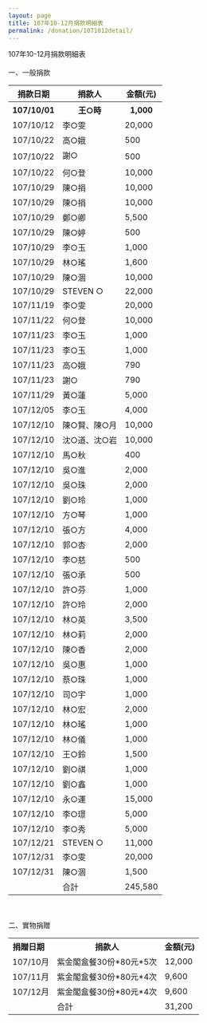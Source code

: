 ```yaml
---
layout: page
title: 107年10-12月捐款明細表
permalink: /donation/1071012detail/
---
```

107年10-12月捐款明細表
<br/><br/>
一、一般捐款
<br/>
<table class="tg">
  <tr>
    <th class="tg-0lax">捐款日期</th>
    <th class="tg-0lax">捐款人</th>
    <th class="tg-0lax">金額(元)</th>
  </tr>
  <tr>
    <th class="tg-0lax">107/10/01</th>
    <th class="tg-0lax">王○時</th>
    <th class="tg-0lax">1,000</th>
  </tr>
  <tr>
    <td class="tg-0lax">107/10/12</td>
    <td class="tg-0lax">李○雯</td>
    <td class="tg-0lax">20,000</td>
  </tr>
  <tr>
    <td class="tg-0lax">107/10/22</td>
    <td class="tg-0lax">高○娥</td>
    <td class="tg-0lax">500</td>
  </tr>
  <tr>
    <td class="tg-0lax">107/10/22</td>
    <td class="tg-0lax">謝○</td>
    <td class="tg-0lax">500</td>
  </tr>
  <tr>
    <td class="tg-0lax">107/10/22</td>
    <td class="tg-0lax">何○登</td>
    <td class="tg-0lax">10,000</td>
  </tr>
  <tr>
    <td class="tg-0lax">107/10/29</td>
    <td class="tg-0lax">陳○捐</td>
    <td class="tg-0lax">10,000</td>
  </tr>
  <tr>
    <td class="tg-0lax">107/10/29</td>
    <td class="tg-0lax">陳○捐</td>
    <td class="tg-0lax">10,000</td>
  </tr>
  <tr>
    <td class="tg-0lax">107/10/29</td>
    <td class="tg-0lax">鄭○卿</td>
    <td class="tg-0lax">5,500</td>
  </tr>
  <tr>
    <td class="tg-0lax">107/10/29</td>
    <td class="tg-0lax">陳○婷</td>
    <td class="tg-0lax">500</td>
  </tr>
  <tr>
    <td class="tg-0lax">107/10/29</td>
    <td class="tg-0lax">李○玉</td>
    <td class="tg-0lax">1,000</td>
  </tr>
  <tr>
    <td class="tg-0lax">107/10/29</td>
    <td class="tg-0lax">林○瑤</td>
    <td class="tg-0lax">1,600</td>
  </tr>
  <tr>
    <td class="tg-0lax">107/10/29</td>
    <td class="tg-0lax">陳○涸</td>
    <td class="tg-0lax">10,000</td>
  </tr>
  <tr>
    <td class="tg-0lax">107/10/29</td>
    <td class="tg-0lax">STEVEN ○</td>
    <td class="tg-0lax">22,000</td>
  </tr>
  <tr>
    <td class="tg-0lax">107/11/19</td>
    <td class="tg-0lax">李○雯</td>
    <td class="tg-0lax">20,000</td>
  </tr>
  <tr>
    <td class="tg-0lax">107/11/22</td>
    <td class="tg-0lax">何○登</td>
    <td class="tg-0lax">10,000</td>
  </tr>
  <tr>
    <td class="tg-0lax">107/11/23</td>
    <td class="tg-0lax">李○玉</td>
    <td class="tg-0lax">1,000</td>
  </tr>
  <tr>
    <td class="tg-0lax">107/11/23</td>
    <td class="tg-0lax">李○玉</td>
    <td class="tg-0lax">1,000</td>
  </tr>
  <tr>
    <td class="tg-0lax">107/11/23</td>
    <td class="tg-0lax">高○娥</td>
    <td class="tg-0lax">790</td>
  </tr>
  <tr>
    <td class="tg-0lax">107/11/23</td>
    <td class="tg-0lax">謝○</td>
    <td class="tg-0lax">790</td>
  </tr>
  <tr>
    <td class="tg-0lax">107/11/29</td>
    <td class="tg-0lax">黃○蓮</td>
    <td class="tg-0lax">5,000</td>
  </tr>
  <tr>
    <td class="tg-0lax">107/12/05</td>
    <td class="tg-0lax">李○玉</td>
    <td class="tg-0lax">4,000</td>
  </tr>
  <tr>
    <td class="tg-0lax">107/12/10</td>
    <td class="tg-0lax">陳○賢、陳○月</td>
    <td class="tg-0lax">10,000</td>
  </tr>
  <tr>
    <td class="tg-0lax">107/12/10</td>
    <td class="tg-0lax">沈○道、沈○岩</td>
    <td class="tg-0lax">10,000</td>
  </tr>
  <tr>
    <td class="tg-0lax">107/12/10</td>
    <td class="tg-0lax">馬○秋</td>
    <td class="tg-0lax">400</td>
  </tr>
  <tr>
    <td class="tg-0lax">107/12/10</td>
    <td class="tg-0lax">吳○進</td>
    <td class="tg-0lax">2,000</td>
  </tr>
  <tr>
    <td class="tg-0lax">107/12/10</td>
    <td class="tg-0lax">吳○珠</td>
    <td class="tg-0lax">2,000</td>
  </tr>
  <tr>
    <td class="tg-0lax">107/12/10</td>
    <td class="tg-0lax">劉○玲</td>
    <td class="tg-0lax">1,000</td>
  </tr>
  <tr>
    <td class="tg-0lax">107/12/10</td>
    <td class="tg-0lax">方○琴</td>
    <td class="tg-0lax">1,000</td>
  </tr>
  <tr>
    <td class="tg-0lax">107/12/10</td>
    <td class="tg-0lax">張○方</td>
    <td class="tg-0lax">4,000</td>
  </tr>
  <tr>
    <td class="tg-0lax">107/12/10</td>
    <td class="tg-0lax">郭○杏</td>
    <td class="tg-0lax">2,000</td>
  </tr>
  <tr>
    <td class="tg-0lax">107/12/10</td>
    <td class="tg-0lax">李○慈</td>
    <td class="tg-0lax">500</td>
  </tr>
  <tr>
    <td class="tg-0lax">107/12/10</td>
    <td class="tg-0lax">張○承</td>
    <td class="tg-0lax">500</td>
  </tr>
  <tr>
    <td class="tg-0lax">107/12/10</td>
    <td class="tg-0lax">許○芬</td>
    <td class="tg-0lax">1,000</td>
  </tr>
  <tr>
    <td class="tg-0lax">107/12/10</td>
    <td class="tg-0lax">許○玲</td>
    <td class="tg-0lax">2,000</td>
  </tr>
  <tr>
    <td class="tg-0lax">107/12/10</td>
    <td class="tg-0lax">林○英</td>
    <td class="tg-0lax">3,500</td>
  </tr>
  <tr>
    <td class="tg-0lax">107/12/10</td>
    <td class="tg-0lax">林○莉</td>
    <td class="tg-0lax">2,000</td>
  </tr>
  <tr>
    <td class="tg-0lax">107/12/10</td>
    <td class="tg-0lax">陳○香</td>
    <td class="tg-0lax">2,000</td>
  </tr>
  <tr>
    <td class="tg-0lax">107/12/10</td>
    <td class="tg-0lax">吳○惠</td>
    <td class="tg-0lax">1,000</td>
  </tr>
  <tr>
    <td class="tg-0lax">107/12/10</td>
    <td class="tg-0lax">蔡○珠</td>
    <td class="tg-0lax">1,000</td>
  </tr>
  <tr>
    <td class="tg-0lax">107/12/10</td>
    <td class="tg-0lax">司○宇</td>
    <td class="tg-0lax">1,000</td>
  </tr>
  <tr>
    <td class="tg-0lax">107/12/10</td>
    <td class="tg-0lax">林○宏</td>
    <td class="tg-0lax">2,000</td>
  </tr>
  <tr>
    <td class="tg-0lax">107/12/10</td>
    <td class="tg-0lax">林○瑤</td>
    <td class="tg-0lax">1,000</td>
  </tr>
  <tr>
    <td class="tg-0lax">107/12/10</td>
    <td class="tg-0lax">林○儀</td>
    <td class="tg-0lax">1,000</td>
  </tr>
  <tr>
    <td class="tg-0lax">107/12/10</td>
    <td class="tg-0lax">王○鈴</td>
    <td class="tg-0lax">1,500</td>
  </tr>
  <tr>
    <td class="tg-0lax">107/12/10</td>
    <td class="tg-0lax">劉○祺</td>
    <td class="tg-0lax">1,000</td>
  </tr>
  <tr>
    <td class="tg-0lax">107/12/10</td>
    <td class="tg-0lax">劉○鑫</td>
    <td class="tg-0lax">1,000</td>
  </tr>
  <tr>
    <td class="tg-0lax">107/12/10</td>
    <td class="tg-0lax">永○運</td>
    <td class="tg-0lax">15,000</td>
  </tr>
  <tr>
    <td class="tg-0lax">107/12/10</td>
    <td class="tg-0lax">李○璟</td>
    <td class="tg-0lax">5,000</td>
  </tr>
  <tr>
    <td class="tg-0lax">107/12/10</td>
    <td class="tg-0lax">李○秀</td>
    <td class="tg-0lax">5,000</td>
  </tr>
  <tr>
    <td class="tg-0lax">107/12/21</td>
    <td class="tg-0lax">STEVEN ○</td>
    <td class="tg-0lax">11,000</td>
  </tr>
  <tr>
    <td class="tg-0lax">107/12/31</td>
    <td class="tg-0lax">李○雯</td>
    <td class="tg-0lax">20,000</td>
  </tr>
  <tr>
    <td class="tg-0lax">107/12/31</td>
    <td class="tg-0lax">陳○涸</td>
    <td class="tg-0lax">1,500</td>
  </tr>
  <tr>
    <td class="tg-0lax"></td>
    <td class="tg-0lax">合計</td>
    <td class="tg-0lax">245,580</td>
  </tr>
</table>


<br/><br/>
二、實物捐贈
<br/>
<table class="tg">
  <tr>
    <th class="tg-0lax">捐贈日期&nbsp;&nbsp;</th>
    <th class="tg-0lax">捐款人</th>
    <th class="tg-0lax">金額(元)</th>
  </tr>
  <tr>
    <td class="tg-0lax">107/10月</td>
    <td class="tg-0lax">紫金閣盒餐30份*80元*5次</td>
    <td class="tg-0lax">12,000</td>
  </tr>
  <tr>
    <td class="tg-0lax">107/11月</td>
    <td class="tg-0lax">紫金閣盒餐30份*80元*4次</td>
    <td class="tg-0lax">9,600</td>
  </tr>
  <tr>
    <td class="tg-0lax">107/12月</td>
    <td class="tg-0lax">紫金閣盒餐30份*80元*4次</td>
    <td class="tg-0lax">9,600</td>
  </tr>
  <tr>
    <td class="tg-0lax"></td>
    <td class="tg-0lax">合計</td>
    <td class="tg-0lax">31,200</td>
  </tr>
</table>
